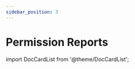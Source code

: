 ```yaml
---
sidebar_position: 3
---
```


# Permission Reports

import DocCardList from '@theme/DocCardList';

<DocCardList />

